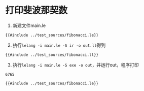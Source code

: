 # 打印斐波那契数

1. 新建文件main.le

```
{{#include ../test_sources/fibonacci.le}}
```

2. 执行```lelang -i main.le -S ir -o out.ll```得到

```lldb
{{#include ../test_sources/fibonacci.ll}}
```

3. 执行```lelang -i main.le -S exe -o out```，并运行out，程序打印

```lldb
6765
```

```editable
{{#include ../test_sources/fibonacci.le}}
```

